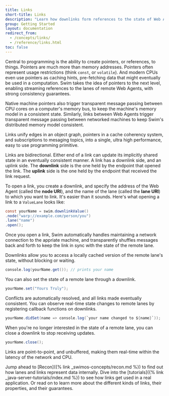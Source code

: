 ```yaml
---
title: Links
short-title: Links
description: "Learn how downlinks form references to the state of Web Agents."
group: Getting Started
layout: documentation
redirect_from:
  - /concepts/links/
  - /reference/links.html
toc: false
---
```


Central to programming is the ability to create pointers, or references, to things. Pointers are much more than memory addresses. Pointers often represent usage restrictions (think `const`, or `volatile`). And modern CPUs even use pointers as caching hints, pre-fetching data that might eventually be used in a computation. Swim takes the idea of pointers to the next level, enabling streaming references to the lanes of remote Web Agents, with strong consistency guarantees.

Native machine pointers also trigger transparent message passing between CPU cores on a computer's memory bus, to keep the machine's memory model in a consistent state. Similarly, links between Web Agents trigger transparent message passing between networked machines to keep Swim's distributed memory model consistent.

Links unify edges in an object graph, pointers in a cache coherency system, and subscriptions to mesaging topics, into a single, ultra high performance, easy to use programming primitive.

Links are bidirectional. Either end of a link can update its implicitly shared state in an eventually consistent manner. A link has a downlink side, and an uplink side. The **downlink** side is the one held by the endpoint that opened the link. The **uplink** side is the one held by the endpoint that received the link request.

To open a link, you create a downlink, and specify the address of the Web Agent (called the **node URI**), and the name of the lane (called the **lane URI**) to which you want to link. It's easier than it sounds. Here's what opening a link to a `ValueLane` looks like:

```java
const yourName = swim.downlinkValue()
.node("warp://example.com/person/you")
.lane("name")
.open();
```

Once you open a link, Swim automatically handles maintaining a network connection to the appriate machine, and transparently shuffles messages back and forth to keep the link in sync with the state of the remote lane.

Downlinks allow you to access a locally cached version of the remote lane's state, without blocking or waiting.

```java
console.log(yourName.get()); // prints your name
```

You can also set the state of a remote lane through a downlink.

```java
yourName.set("Yours Truly");
```

Conflicts are automatically resolved, and all links made eventually consistent. You can observe real-time state changes to remote lanes by registering callback functions on downlinks.

```java
yourName.didSet(name => console.log(`your name changed to ${name}`));
```

When you're no longer interested in the state of a remote lane, you can close a downlink to stop receiving updates.

```java
yourName.close();
```

Links are point-to-point, and unbuffered, making them real-time within the latency of the network and CPU.

Jump ahead to [Recon]({% link _swimos-concepts/recon.md %}) to find out how lanes and links represent data internally. Dive into the [tutorials]({% link _java-server-tutorials/index.md %}) to see how links get used in a real application. Or read on to learn more about the different kinds of links, their properties, and their guarantees.
